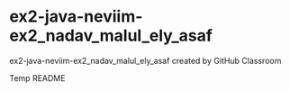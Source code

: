 # ex2-java-neviim-ex2_nadav_malul_ely_asaf
ex2-java-neviim-ex2_nadav_malul_ely_asaf created by GitHub Classroom
<p> Temp README </p>
